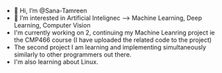 - 👋 Hi, I’m @Sana-Tamreen
- 👀 I’m interested in Artificial Intelignec --> Machine Learning, Deep Learning, Computer Vision
- I'm currently working on 2, continuing my Machine Leanring project ie the CMP466 course (I have uploaded the related code to the project)
- The second project I am learning and implementing simultaneously similarly to other programmers out there.
- I'm also learning about Linux.
